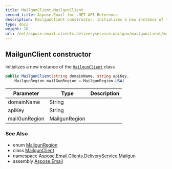 ```yaml
---
title: MailgunClient.MailgunClient
second_title: Aspose.Email for .NET API Reference
description: MailgunClient constructor. Initializes a new instance of the MailgunClient class
type: docs
weight: 10
url: /net/aspose.email.clients.deliveryservice.mailgun/mailgunclient/mailgunclient/
---
```

## MailgunClient constructor

Initializes a new instance of the [`MailgunClient`](../) class

```csharp
public MailgunClient(string domainName, string apiKey, 
    MailgunRegion mailGunRegion = MailgunRegion.USA)
```

| Parameter | Type | Description |
| --- | --- | --- |
| domainName | String |  |
| apiKey | String |  |
| mailGunRegion | MailgunRegion |  |

### See Also

* enum [MailgunRegion](../../mailgunregion/)
* class [MailgunClient](../)
* namespace [Aspose.Email.Clients.DeliveryService.Mailgun](../../mailgunclient/)
* assembly [Aspose.Email](../../../)


